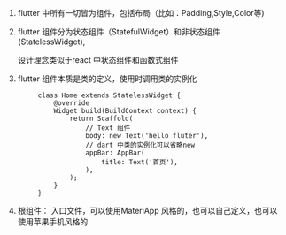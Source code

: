 1. flutter 中所有一切皆为组件，包括布局（比如：Padding,Style,Color等)

2. flutter 组件分为状态组件（StatefulWidget）和非状态组件(StatelessWidget), 

   设计理念类似于react 中状态组件和函数式组件

3. flutter 组件本质是类的定义，使用时调用类的实例化

            class Home extends StatelessWidget {
                @override
                Widget build(BuildContext context) {
                    return Scaffold(
                        // Text 组件
                        body: new Text('hello fluter'),
                        // dart 中类的实例化可以省略new
                        appBar: AppBar(
                            title: Text('首页'),
                        ),
                    );
                }
            }

4. 根组件： 入口文件，可以使用MateriApp 风格的，也可以自己定义，也可以使用苹果手机风格的